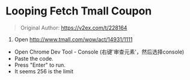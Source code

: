 # Looping Fetch Tmall Coupon

> Original Author: <https://v2ex.com/t/228164>

1. Open <http://www.tmall.com/wow/act/14931/1111>
* Open Chrome Dev Tool - Console (右键'审查元素'，然后选择console)
* Paste the code.
* Press "Enter" to run.
* It seems 256 is the limit
